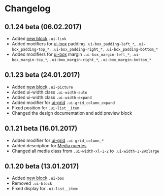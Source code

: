 <!--
changelog|3
-->

# Changelog

## 0.1.24 beta (06.02.2017)

- Added [new block](docs/common/link.html) `.ui-link`
- Added modifiers for [ui-box](docs/layout/box.html) padding `.ui-box_padding-left_*`, `.ui-box_padding-top_*`, `.ui-box_padding-right_*`, `.ui-box_padding-bottom_*`
- Added modifiers for [ui-box](docs/layout/box.html) margin `.ui-box_margin-left_*`, `.ui-box_margin-top_*`, `.ui-box_margin-right_*`, `.ui-box_margin-bottom_*`

## 0.1.23 beta (24.01.2017)

- Added [new block](docs/elements/picture.html) `.ui-picture`
- Added ui-width class `.ui-width-auto`
- Added ui-width class `.ui-width-expand`
- Added modifier for [ui-grid](docs/layout/grid.html) `.ui-grid_column_expand`
- Fixed position for `.ui-list__item`
- Changed the design documentation and add preview block


## 0.1.21 beta (16.01.2017)

- Added modifier for [ui-grid](docs/layout/grid.html) `.ui-grid_column_*`
- Added description for [Media queries](docs/base/media.html)
- Changed all media class from `.ui-width-xl-1-2` to `.ui-width-1-2@xlarge`

## 0.1.20 beta (13.01.2017)

- Added [new block](docs/layout/box.html) `.ui-box`
- Removed `.ui-block`
- Fixed display for `.ui-list__item`
